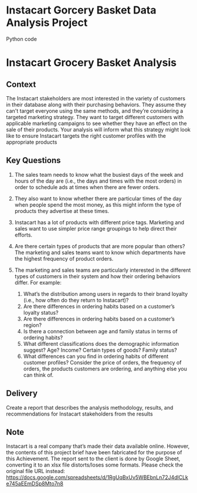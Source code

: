# Instacart Gorcery Basket Data Analysis Project
Python code
# Instacart Grocery Basket Analysis 
## Context
The Instacart stakeholders are most interested in the variety of customers in their database along with their purchasing behaviors. They assume they can't target everyone using the same methods, and they’re considering a targeted marketing strategy. They want to target different customers with applicable marketing campaigns to see whether they have an effect on the sale of their products. Your analysis will inform what this strategy might look like to ensure Instacart targets the right customer profiles with the appropriate products
## Key Questions
1. The sales team needs to know what the busiest days of the week and hours of the day are (i.e., the days and times with the most orders) in order to schedule ads at times when there are fewer orders. 

2. They also want to know whether there are particular times of the day when people spend the most money, as this might inform the type of products they advertise at these times. 

3. Instacart has a lot of products with different price tags. Marketing and sales want to use simpler price range groupings to help direct their efforts. 

4. Are there certain types of products that are more popular than others? The marketing and sales teams want to know which departments have the highest frequency of product orders. 

5. The marketing and sales teams are particularly interested in the different types of customers in their system and how their ordering behaviors differ. For example: 
   1) What’s the distribution among users in regards to their brand loyalty (i.e., how often do they return to Instacart)? 
   2) Are there differences in ordering habits based on a customer’s loyalty status?
   3) Are there differences in ordering habits based on a customer’s region? 
   4) Is there a connection between age and family status in terms of ordering habits? 
   5) What different classifications does the demographic information suggest? Age? Income? Certain types of goods? Family status? 
   6) What differences can you find in ordering habits of different customer profiles? Consider the price of orders, the frequency of orders, the products customers are ordering, and anything else you can think of. 

## Delivery
Create a report that describes the analysis methodology, results, and recommendations for Instacart stakeholders from the results
## Note
Instacart is a real company that’s made their data available online. However, the contents of this project brief have been fabricated for the purpose of this Achievement.
The report sent to the client is done by Google Sheet, converting it to an xlsx file distorts/loses some formats. Please check the original file URL instead: https://docs.google.com/spreadsheets/d/1RgUqBxUv5WBEbnLn72J4dlCLke745aEEmDSp8Mto7n8
